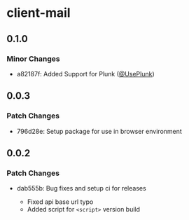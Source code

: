 # client-mail

## 0.1.0

### Minor Changes

- a82187f: Added Support for Plunk ([@UsePlunk](https://www.useplunk.com/))

## 0.0.3

### Patch Changes

- 796d28e: Setup package for use in browser environment

## 0.0.2

### Patch Changes

- dab555b: Bug fixes and setup ci for releases

  - Fixed api base url typo
  - Added script for `<script>` version build
